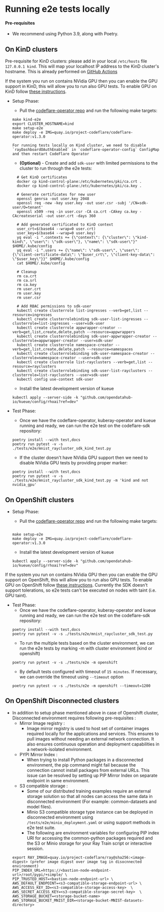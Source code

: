 # Running e2e tests locally
#### Pre-requisites
- We recommend using Python 3.9, along with Poetry.

## On KinD clusters
Pre-requisite for KinD clusters: please add in your local `/etc/hosts` file `127.0.0.1 kind`. This will map your localhost IP address to the KinD cluster's hostname. This is already performed on [GitHub Actions](https://github.com/project-codeflare/codeflare-common/blob/1edd775e2d4088a5a0bfddafb06ff3a773231c08/github-actions/kind/action.yml#L70-L72)

If the system you run on contains NVidia GPU then you can enable the GPU support in KinD, this will allow you to run also GPU tests.
To enable GPU on KinD follow [these instructions](https://www.substratus.ai/blog/kind-with-gpus).

- Setup Phase:
  - Pull the [codeflare-operator repo](https://github.com/project-codeflare/codeflare-operator) and run the following make targets:
  ```
  make kind-e2e
  export CLUSTER_HOSTNAME=kind
  make setup-e2e
  make deploy -e IMG=quay.io/project-codeflare/codeflare-operator:v1.3.0

  For running tests locally on Kind cluster, we need to disable `rayDashboardOAuthEnabled` in `codeflare-operator-config` ConfigMap and then restart CodeFlare Operator
  ```

  - **(Optional)** - Create and add `sdk-user` with limited permissions to the cluster to run through the e2e tests:
  ```
    # Get KinD certificates
    docker cp kind-control-plane:/etc/kubernetes/pki/ca.crt .
    docker cp kind-control-plane:/etc/kubernetes/pki/ca.key .

    # Generate certificates for new user
    openssl genrsa -out user.key 2048
    openssl req -new -key user.key -out user.csr -subj '/CN=sdk-user/O=tenant'
    openssl x509 -req -in user.csr -CA ca.crt -CAkey ca.key -CAcreateserial -out user.crt -days 360

    # Add generated certificated to KinD context
    user_crt=$(base64 --wrap=0 user.crt)
    user_key=$(base64 --wrap=0 user.key)
    yq eval -i ".contexts += {\"context\": {\"cluster\": \"kind-kind\", \"user\": \"sdk-user\"}, \"name\": \"sdk-user\"}" $HOME/.kube/config
    yq eval -i ".users += {\"name\": \"sdk-user\", \"user\": {\"client-certificate-data\": \"$user_crt\", \"client-key-data\": \"$user_key\"}}" $HOME/.kube/config
    cat $HOME/.kube/config

    # Cleanup
    rm ca.crt
    rm ca.srl
    rm ca.key
    rm user.crt
    rm user.key
    rm user.csr

    # Add RBAC permissions to sdk-user
    kubectl create clusterrole list-ingresses --verb=get,list --resource=ingresses
    kubectl create clusterrolebinding sdk-user-list-ingresses --clusterrole=list-ingresses --user=sdk-user
    kubectl create clusterrole appwrapper-creator --verb=get,list,create,delete,patch --resource=appwrappers
    kubectl create clusterrolebinding sdk-user-appwrapper-creator --clusterrole=appwrapper-creator --user=sdk-user
    kubectl create clusterrole namespace-creator --verb=get,list,create,delete,patch --resource=namespaces
    kubectl create clusterrolebinding sdk-user-namespace-creator --clusterrole=namespace-creator --user=sdk-user
    kubectl create clusterrole list-rayclusters --verb=get,list --resource=rayclusters
    kubectl create clusterrolebinding sdk-user-list-rayclusters --clusterrole=list-rayclusters --user=sdk-user
    kubectl config use-context sdk-user

  ```

  - Install the latest development version of kueue
  ```
  kubectl apply --server-side -k "github.com/opendatahub-io/kueue/config/rhoai?ref=dev"
  ```

- Test Phase:
   - Once we have the codeflare-operator, kuberay-operator and kueue running and ready, we can run the e2e test on the codeflare-sdk repository:
  ```
  poetry install --with test,docs
  poetry run pytest -v -s ./tests/e2e/mnist_raycluster_sdk_kind_test.py
  ```
   - If the cluster doesn't have NVidia GPU support then we need to disable NVidia GPU tests by providing proper marker:
  ```
  poetry install --with test,docs
  poetry run pytest -v -s ./tests/e2e/mnist_raycluster_sdk_kind_test.py -m 'kind and not nvidia_gpu'
  ```


## On OpenShift clusters
- Setup Phase:
  - Pull the [codeflare-operator repo](https://github.com/project-codeflare/codeflare-operator) and run the following make targets:
  ```

  make setup-e2e
  make deploy -e IMG=quay.io/project-codeflare/codeflare-operator:v1.3.0
  ```

  - Install the latest development version of kueue
  ```
  kubectl apply --server-side -k "github.com/opendatahub-io/kueue/config/rhoai?ref=dev"
  ```

If the system you run on contains NVidia GPU then you can enable the GPU support on OpenShift, this will allow you to run also GPU tests.
To enable GPU on OpenShift follow [these instructions](https://docs.nvidia.com/datacenter/cloud-native/openshift/latest/introduction.html).
Currently the SDK doesn't support tolerations, so e2e tests can't be executed on nodes with taint (i.e. GPU taint).

- Test Phase:
   - Once we have the codeflare-operator, kuberay-operator and kueue running and ready, we can run the e2e test on the codeflare-sdk repository:
  ```
  poetry install --with test,docs
  poetry run pytest -v -s ./tests/e2e/mnist_raycluster_sdk_test.py
  ```
  - To run the multiple tests based on the cluster environment, we can run the e2e tests by marking -m with cluster environment (kind or openshift)
  ```
  poetry run pytest -v -s ./tests/e2e -m openshift
  ```
  - By default tests configured with timeout of `15 minutes`. If necessary, we can override the timeout using `--timeout` option
  ```
  poetry run pytest -v -s ./tests/e2e -m openshift --timeout=1200
  ```

## On OpenShift Disconnected clusters

- In addition to setup phase mentioned above in case of Openshift cluster, Disconnected environment requires following pre-requisites :
   - Mirror Image registry :
     - Image mirror registry is used to host set of container images required locally for the applications and services. This ensures to pull images without needing an external network connection. It also ensures continuous operation and deployment capabilities in a network-isolated environment.
   - PYPI Mirror Index :
     - When trying to install Python packages in a disconnected environment, the pip command might fail because the connection cannot install packages from external URLs. This issue can be resolved by setting up PIP Mirror Index on separate endpoint in same environment.
   - S3 compatible storage :
     - Some of our distributed training examples require an external storage solution so that all nodes can access the same data in disconnected environment (For example: common-datasets and model files).
     - Minio S3 compatible storage type instance can be deployed in disconnected environment using `/tests/e2e/minio_deployment.yaml` or using support methods in e2e test suite.
     - The following are environment variables for configuring PIP index URl for accessing the common-python packages required and the S3 or Minio storage for your Ray Train script or interactive session.
    ```
    export RAY_IMAGE=quay.io/project-codeflare/ray@sha256:<image-digest> (prefer image digest over image tag in disocnnected environment)
    PIP_INDEX_URL=https://<bastion-node-endpoint-url>/root/pypi/+simple/ \
    PIP_TRUSTED_HOST=<bastion-node-endpoint-url> \
    AWS_DEFAULT_ENDPOINT=<s3-compatible-storage-endpoint-url> \
    AWS_ACCESS_KEY_ID=<s3-compatible-storage-access-key>  \
    AWS_SECRET_ACCESS_KEY=<s3-compatible-storage-secret-key>  \
    AWS_STORAGE_BUCKET=<storage-bucket-name>
    AWS_STORAGE_BUCKET_MNIST_DIR=<storage-bucket-MNIST-datasets-directory>
    ```
